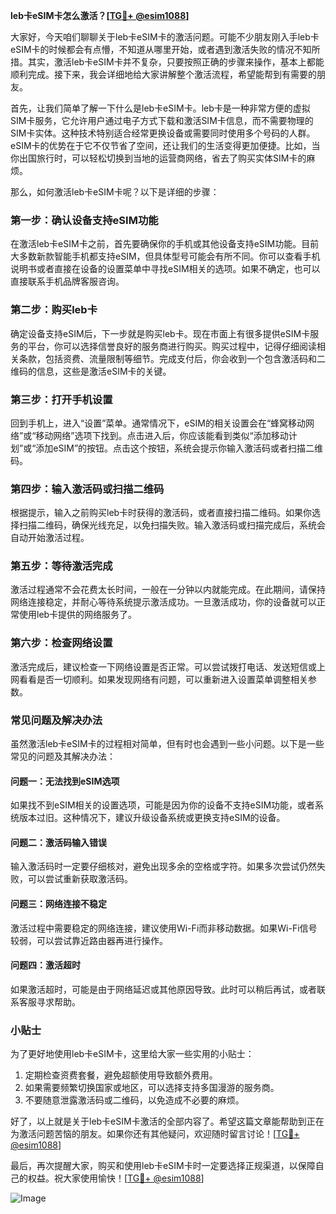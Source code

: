 **leb卡eSIM卡怎么激活？[[TG💪+ @esim1088](https://t.me/s/esim1088)]**

大家好，今天咱们聊聊关于leb卡eSIM卡的激活问题。可能不少朋友刚入手leb卡eSIM卡的时候都会有点懵，不知道从哪里开始，或者遇到激活失败的情况不知所措。其实，激活leb卡eSIM卡并不复杂，只要按照正确的步骤来操作，基本上都能顺利完成。接下来，我会详细地给大家讲解整个激活流程，希望能帮到有需要的朋友。

首先，让我们简单了解一下什么是leb卡eSIM卡。leb卡是一种非常方便的虚拟SIM卡服务，它允许用户通过电子方式下载和激活SIM卡信息，而不需要物理的SIM卡实体。这种技术特别适合经常更换设备或需要同时使用多个号码的人群。eSIM卡的优势在于它不仅节省了空间，还让我们的生活变得更加便捷。比如，当你出国旅行时，可以轻松切换到当地的运营商网络，省去了购买实体SIM卡的麻烦。

那么，如何激活leb卡eSIM卡呢？以下是详细的步骤：

### **第一步：确认设备支持eSIM功能**
在激活leb卡eSIM卡之前，首先要确保你的手机或其他设备支持eSIM功能。目前大多数新款智能手机都支持eSIM，但具体型号可能会有所不同。你可以查看手机说明书或者直接在设备的设置菜单中寻找eSIM相关的选项。如果不确定，也可以直接联系手机品牌客服咨询。

### **第二步：购买leb卡**
确定设备支持eSIM后，下一步就是购买leb卡。现在市面上有很多提供eSIM卡服务的平台，你可以选择信誉良好的服务商进行购买。购买过程中，记得仔细阅读相关条款，包括资费、流量限制等细节。完成支付后，你会收到一个包含激活码和二维码的信息，这些是激活eSIM卡的关键。

### **第三步：打开手机设置**
回到手机上，进入“设置”菜单。通常情况下，eSIM的相关设置会在“蜂窝移动网络”或“移动网络”选项下找到。点击进入后，你应该能看到类似“添加移动计划”或“添加eSIM”的按钮。点击这个按钮，系统会提示你输入激活码或者扫描二维码。

### **第四步：输入激活码或扫描二维码**
根据提示，输入之前购买leb卡时获得的激活码，或者直接扫描二维码。如果你选择扫描二维码，确保光线充足，以免扫描失败。输入激活码或扫描完成后，系统会自动开始激活过程。

### **第五步：等待激活完成**
激活过程通常不会花费太长时间，一般在一分钟以内就能完成。在此期间，请保持网络连接稳定，并耐心等待系统提示激活成功。一旦激活成功，你的设备就可以正常使用leb卡提供的网络服务了。

### **第六步：检查网络设置**
激活完成后，建议检查一下网络设置是否正常。可以尝试拨打电话、发送短信或上网看看是否一切顺利。如果发现网络有问题，可以重新进入设置菜单调整相关参数。

### **常见问题及解决办法**
虽然激活leb卡eSIM卡的过程相对简单，但有时也会遇到一些小问题。以下是一些常见的问题及其解决办法：

#### **问题一：无法找到eSIM选项**
如果找不到eSIM相关的设置选项，可能是因为你的设备不支持eSIM功能，或者系统版本过旧。这种情况下，建议升级设备系统或更换支持eSIM的设备。

#### **问题二：激活码输入错误**
输入激活码时一定要仔细核对，避免出现多余的空格或字符。如果多次尝试仍然失败，可以尝试重新获取激活码。

#### **问题三：网络连接不稳定**
激活过程中需要稳定的网络连接，建议使用Wi-Fi而非移动数据。如果Wi-Fi信号较弱，可以尝试靠近路由器再进行操作。

#### **问题四：激活超时**
如果激活超时，可能是由于网络延迟或其他原因导致。此时可以稍后再试，或者联系客服寻求帮助。

### **小贴士**
为了更好地使用leb卡eSIM卡，这里给大家一些实用的小贴士：
1. 定期检查资费套餐，避免超额使用导致额外费用。
2. 如果需要频繁切换国家或地区，可以选择支持多国漫游的服务商。
3. 不要随意泄露激活码或二维码，以免造成不必要的麻烦。

好了，以上就是关于leb卡eSIM卡激活的全部内容了。希望这篇文章能帮助到正在为激活问题苦恼的朋友。如果你还有其他疑问，欢迎随时留言讨论！[[TG💪+ @esim1088](https://t.me/s/esim1088)]

最后，再次提醒大家，购买和使用leb卡eSIM卡时一定要选择正规渠道，以保障自己的权益。祝大家使用愉快！[[TG💪+ @esim1088](https://t.me/s/esim1088)] 

![Image](https://i.postimg.cc/4NQfJmqS/Snipaste-2025-05-13-00-14-12.png)